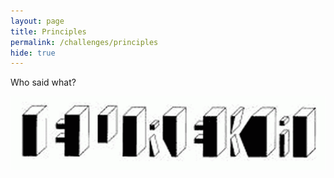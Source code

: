 ```yaml
---
layout: page
title: Principles
permalink: /challenges/principles
hide: true
---
```


Who said what?

![alt text][dialfreq]

[dialfreq]: /assets/img/eurika.png "Found It!"